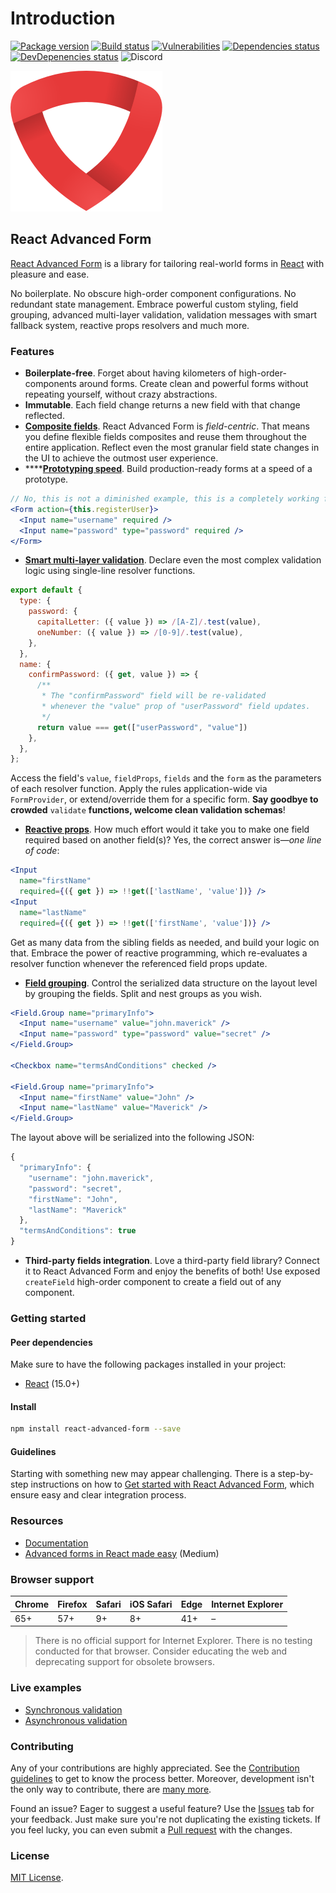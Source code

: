 # Introduction

[![Package version](https://img.shields.io/npm/v/react-advanced-form.svg)](https://www.npmjs.com/package/react-advanced-form) [![Build status](https://img.shields.io/circleci/project/github/kettanaito/react-advanced-form/master.svg)](https://circleci.com/gh/kettanaito/react-advanced-form) [![Vulnerabilities](https://snyk.io/test/github/kettanaito/react-advanced-form/badge.svg)](https://snyk.io/test/github/kettanaito/react-advanced-form) [![Dependencies status](https://img.shields.io/david/kettanaito/react-advanced-form.svg)](https://david-dm.org/kettanaito/react-advanced-form) [![DevDepenencies status](https://img.shields.io/david/dev/kettanaito/react-advanced-form.svg)](https://david-dm.org/kettanaito/react-advanced-form?type=dev) ![Discord](https://img.shields.io/discord/443325109311373313.svg)

![React Advanced Form](.gitbook/assets/logo.png)

## React Advanced Form

[React Advanced Form](https://github.com/kettanaito/react-advanced-form) is a library for tailoring real-world forms in [React](https://reactjs.org/) with pleasure and ease.

No boilerplate. No obscure high-order component configurations. No redundant state management. Embrace powerful custom styling, field grouping, advanced multi-layer validation, validation messages with smart fallback system, reactive props resolvers and much more.

### Features

* **Boilerplate-free**. Forget about having kilometers of high-order-components around forms. Create clean and powerful forms without repeating yourself, without crazy abstractions.
* **Immutable**. Each field change returns a new field with that change reflected.
* [**Composite fields**](https://kettanaito.gitbooks.io/react-advanced-form/docs/getting-started/creating-fields.html). React Advanced Form is _field-centric_. That means you define flexible fields composites and reuse them throughout the entire application. Reflect even the most granular field state changes in the UI to achieve the outmost user experience.
* \*\*\*\*[**Prototyping speed**](getting-started/creating-form.md). Build production-ready forms at a speed of a prototype.

```jsx
// No, this is not a diminished example, this is a completely working form
<Form action={this.registerUser}>
  <Input name="username" required />
  <Input name="password" type="password" required />
</Form>
```

* [**Smart multi-layer validation**](https://kettanaito.gitbooks.io/react-advanced-form/docs/validation/logic.html). Declare even the most complex validation logic using single-line resolver functions.

```javascript
export default {
  type: {
    password: {
      capitalLetter: ({ value }) => /[A-Z]/.test(value),
      oneNumber: ({ value }) => /[0-9]/.test(value),
    },
  },
  name: {
    confirmPassword: ({ get, value }) => {
      /**
       * The "confirmPassword" field will be re-validated
       * whenever the "value" prop of "userPassword" field updates.
       */
      return value === get(["userPassword", "value"])
    },
  },
};
```

Access the field's `value`, `fieldProps`, `fields` and the `form` as the parameters of each resolver function. Apply the rules application-wide via `FormProvider`, or extend/override them for a specific form. **Say goodbye to crowded** `validate` **functions, welcome clean validation schemas**!

* [**Reactive props**](https://kettanaito.gitbooks.io/react-advanced-form/docs/architecture/reactive-props.html). How much effort would it take you to make one field required based on another field\(s\)? Yes, the correct answer is—_one line of code_:

```jsx
<Input
  name="firstName"
  required={({ get }) => !!get(['lastName', 'value'])} />
<Input
  name="lastName"
  required={({ get }) => !!get(['firstName', 'value'])} />
```

Get as many data from the sibling fields as needed, and build your logic on that. Embrace the power of reactive programming, which re-evaluates a resolver function whenever the referenced field props update.

* [**Field grouping**](https://kettanaito.gitbooks.io/react-advanced-form/docs/components/Field.Group.html). Control the serialized data structure on the layout level by grouping the fields. Split and nest groups as you wish.

```jsx
<Field.Group name="primaryInfo">
  <Input name="username" value="john.maverick" />
  <Input name="password" type="password" value="secret" />
</Field.Group>

<Checkbox name="termsAndConditions" checked />

<Field.Group name="primaryInfo">
  <Input name="firstName" value="John" />
  <Input name="lastName" value="Maverick" />
</Field.Group>
```

The layout above will be serialized into the following JSON:

```javascript
{
  "primaryInfo": {
    "username": "john.maverick",
    "password": "secret",
    "firstName": "John",
    "lastName": "Maverick"
  },
  "termsAndConditions": true
}
```

* **Third-party fields integration**. Love a third-party field library? Connect it to React Advanced Form and enjoy the benefits of both! Use exposed `createField` high-order component to create a field out of any component.

### Getting started

#### Peer dependencies

Make sure to have the following packages installed in your project:

* [React](https://github.com/facebook/react) \(15.0+\)

#### Install

```bash
npm install react-advanced-form --save
```

#### Guidelines

Starting with something new may appear challenging. There is a step-by-step instructions on how to [Get started with React Advanced Form](https://kettanaito.gitbooks.io/react-advanced-form/docs/getting-started/installation.html), which ensure easy and clear integration process.

### Resources

* [Documentation](https://kettanaito.gitbooks.io/react-advanced-form)
* [Advanced forms in React made easy](https://medium.com/@kettanaito/advanced-forms-in-react-made-easy-92a6e208f017) \(Medium\)

### Browser support

| Chrome | Firefox | Safari | iOS Safari | Edge | Internet Explorer |
| :--- | :--- | :--- | :--- | :--- | :--- |
| 65+ | 57+ | 9+ | 8+ | 41+ | – |

> There is no official support for Internet Explorer. There is no testing conducted for that browser. Consider educating the web and deprecating support for obsolete browsers.

### Live examples

* [Synchronous validation](https://codesandbox.io/s/53wlvmp42l?module=%2Fsrc%2FSyncValidation.js)
* [Asynchronous validation](https://codesandbox.io/s/73236qlk06?module=%2Fsrc%2FAsyncValidation.js)

### Contributing

Any of your contributions are highly appreciated. See the [Contribution guidelines](https://kettanaito.gitbooks.io/react-advanced-form/docs/CONTRIBUTING.html) to get to know the process better. Moreover, development isn't the only way to contribute, there are [many more](https://kettanaito.gitbooks.io/react-advanced-form/docs/CONTRIBUTING.html#other-contributions).

Found an issue? Eager to suggest a useful feature? Use the [Issues](https://github.com/kettanaito/react-advanced-form/issues) tab for your feedback. Just make sure you're not duplicating the existing tickets. If you feel lucky, you can even submit a [Pull request](https://github.com/kettanaito/react-advanced-form/pulls) with the changes.

### License

[MIT License](https://github.com/kettanaito/react-advanced-form/blob/master/LICENSE.md).

